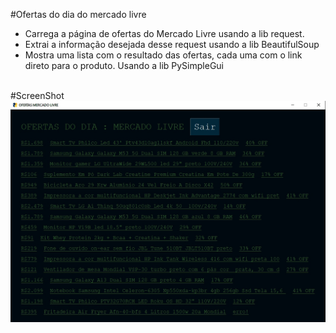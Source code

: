 #Ofertas do dia do mercado livre

<ul>
  <li>Carrega a página de ofertas do Mercado Livre usando a lib request.</li>
  <li>Extrai a informação desejada desse request usando a lib BeautifulSoup </li>
  <li>Mostra uma lista com o resultado das ofertas, cada uma com o link direto para o produto. Usando a lib PySimpleGui</li>
 </ul>
 <br>
 #ScreenShot
<img src="ML-WS.jpg">
